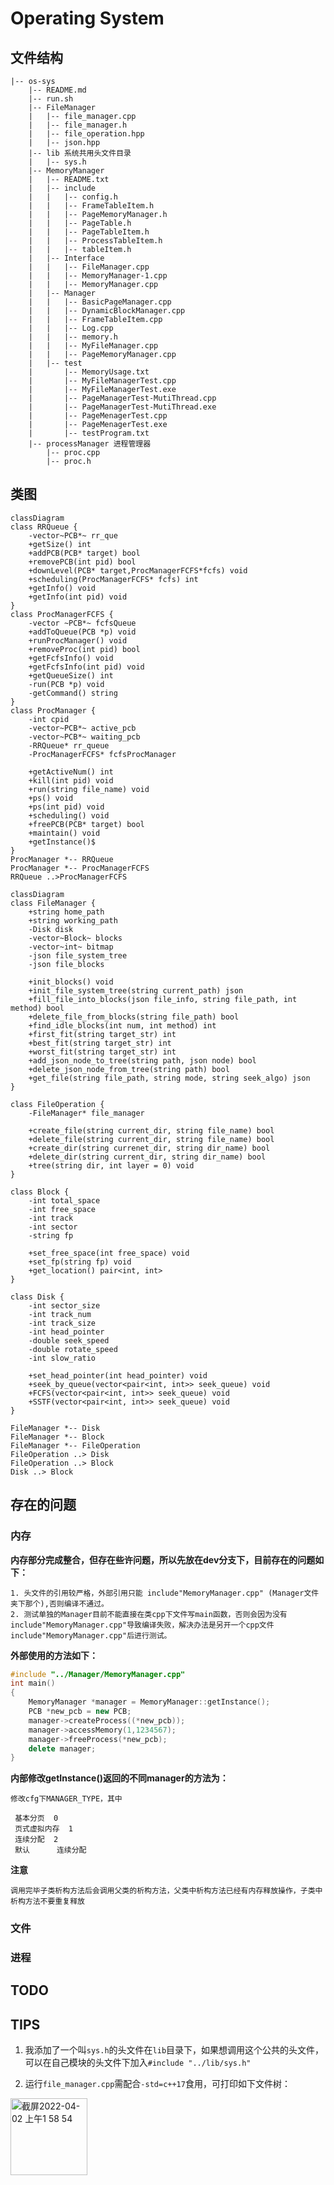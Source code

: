# Operating System

## 文件结构
``` text
|-- os-sys
    |-- README.md
    |-- run.sh
    |-- FileManager
    |   |-- file_manager.cpp
    |   |-- file_manager.h
    |   |-- file_operation.hpp
    |   |-- json.hpp
    |-- lib 系统共用头文件目录
    |   |-- sys.h
    |-- MemoryManager
    |   |-- README.txt
    |   |-- include
    |   |   |-- config.h
    |   |   |-- FrameTableItem.h
    |   |   |-- PageMemoryManager.h
    |   |   |-- PageTable.h
    |   |   |-- PageTableItem.h
    |   |   |-- ProcessTableItem.h
    |   |   |-- tableItem.h
    |   |-- Interface
    |   |   |-- FileManager.cpp
    |   |   |-- MemoryManager-1.cpp
    |   |   |-- MemoryManager.cpp
    |   |-- Manager
    |   |   |-- BasicPageManager.cpp
    |   |   |-- DynamicBlockManager.cpp
    |   |   |-- FrameTableItem.cpp
    |   |   |-- Log.cpp
    |   |   |-- memory.h
    |   |   |-- MyFileManager.cpp
    |   |   |-- PageMemoryManager.cpp
    |   |-- test
    |       |-- MemoryUsage.txt
    |       |-- MyFileManagerTest.cpp
    |       |-- MyFileManagerTest.exe
    |       |-- PageManagerTest-MutiThread.cpp
    |       |-- PageManagerTest-MutiThread.exe
    |       |-- PageMenagerTest.cpp
    |       |-- PageMenagerTest.exe
    |       |-- testProgram.txt
    |-- processManager 进程管理器
        |-- proc.cpp
        |-- proc.h

```

## 类图

```mermaid
classDiagram
class RRQueue {
    -vector~PCB*~ rr_que
    +getSize() int 
    +addPCB(PCB* target) bool
    +removePCB(int pid) bool
    +downLevel(PCB* target,ProcManagerFCFS*fcfs) void 
    +scheduling(ProcManagerFCFS* fcfs) int
    +getInfo() void
    +getInfo(int pid) void
}
class ProcManagerFCFS {
    -vector ~PCB*~ fcfsQueue
    +addToQueue(PCB *p) void
    +runProcManager() void
    +removeProc(int pid) bool
    +getFcfsInfo() void
    +getFcfsInfo(int pid) void
    +getQueueSize() int
    -run(PCB *p) void
    -getCommand() string
}
class ProcManager {
    -int cpid
    -vector~PCB*~ active_pcb
    -vector~PCB*~ waiting_pcb
    -RRQueue* rr_queue
    -ProcManagerFCFS* fcfsProcManager

    +getActiveNum() int
    +kill(int pid) void
    +run(string file_name) void
    +ps() void
    +ps(int pid) void
    +scheduling() void
    +freePCB(PCB* target) bool
    +maintain() void
    +getInstance()$
}
ProcManager *-- RRQueue
ProcManager *-- ProcManagerFCFS
RRQueue ..>ProcManagerFCFS 
```

```mermaid
classDiagram
class FileManager {
    +string home_path
    +string working_path
    -Disk disk
    -vector~Block~ blocks
    -vector~int~ bitmap
    -json file_system_tree
    -json file_blocks

    +init_blocks() void
    +init_file_system_tree(string current_path) json
    +fill_file_into_blocks(json file_info, string file_path, int method) bool
    +delete_file_from_blocks(string file_path) bool
    +find_idle_blocks(int num, int method) int
    +first_fit(string target_str) int
    +best_fit(string target_str) int
    +worst_fit(string target_str) int
    +add_json_node_to_tree(string path, json node) bool
    +delete_json_node_from_tree(string path) bool
    +get_file(string file_path, string mode, string seek_algo) json
}

class FileOperation {
    -FileManager* file_manager

    +create_file(string current_dir, string file_name) bool
    +delete_file(string current_dir, string file_name) bool
    +create_dir(string currenet_dir, string dir_name) bool
    +delete_dir(string current_dir, string dir_name) bool
    +tree(string dir, int layer = 0) void
}

class Block {
    -int total_space
    -int free_space
    -int track
    -int sector
    -string fp

    +set_free_space(int free_space) void
    +set_fp(string fp) void
    +get_location() pair<int, int>
}

class Disk {
    -int sector_size
    -int track_num
    -int track_size
    -int head_pointer
    -double seek_speed
    -double rotate_speed
    -int slow_ratio

    +set_head_pointer(int head_pointer) void
    +seek_by_queue(vector<pair<int, int>> seek_queue) void
    +FCFS(vector<pair<int, int>> seek_queue) void
    +SSTF(vector<pair<int, int>> seek_queue) void
}

FileManager *-- Disk
FileManager *-- Block
FileManager *-- FileOperation
FileOperation ..> Disk
FileOperation ..> Block
Disk ..> Block

```

## 存在的问题

### 内存
**内存部分完成整合，但存在些许问题，所以先放在dev分支下，目前存在的问题如下：**

    1. 头文件的引用较严格，外部引用只能 include"MemoryManager.cpp" (Manager文件夹下那个),否则编译不通过。
    2. 测试单独的Manager目前不能直接在类cpp下文件写main函数，否则会因为没有include"MemoryManager.cpp"导致编译失败，解决办法是另开一个cpp文件include"MemoryManager.cpp"后进行测试。

**外部使用的方法如下：**

```cpp
#include "../Manager/MemoryManager.cpp"
int main()
{
    MemoryManager *manager = MemoryManager::getInstance();
    PCB *new_pcb = new PCB;
    manager->createProcess((*new_pcb));
    manager->accessMemory(1,1234567);
    manager->freeProcess(*new_pcb);
    delete manager;
}
```

**内部修改getInstance()返回的不同manager的方法为：**

    修改cfg下MANAGER_TYPE，其中
    
     基本分页  0
     页式虚拟内存  1
     连续分配  2
     默认      连续分配
     
**注意**

    调用完毕子类析构方法后会调用父类的析构方法，父类中析构方法已经有内存释放操作，子类中析构方法不要重复释放




### 文件

### 进程


## TODO


## TIPS

1. 我添加了一个叫`sys.h`的头文件在`lib`目录下，如果想调用这个公共的头文件，可以在自己模块的头文件下加入`#include "../lib/sys.h"`

2. 运行`file_manager.cpp`需配合`-std=c++17`食用，可打印如下文件树：

<img width="123" alt="截屏2022-04-02 上午1 58 54" src="https://user-images.githubusercontent.com/58599953/161317426-bd06a47b-05c5-4d4b-bb50-4591d917f34e.png">
